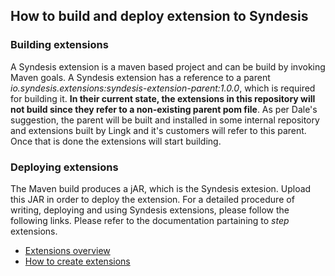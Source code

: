## How to build and deploy extension to Syndesis

### Building extensions
A Syndesis extension is a maven based project and can be build by invoking Maven goals. A Syndesis extension has a reference to a parent *io.syndesis.extensions:syndesis-extension-parent:1.0.0*, which is required for building it. **In their current state, the extensions in this repository will not build since they refer to a non-existing parent pom file**. As per Dale's suggestion, the parent will be built and installed in some internal repository and extensions built by Lingk and it's customers will refer to this parent. Once that is done the extensions will start building.

### Deploying extensions
The Maven build produces a jAR, which is the Syndesis extesion. Upload this JAR in order to deploy the extension. For a detailed procedure of writing, deploying and using Syndesis extensions, please follow the following links. Please refer to the documentation partaining to _step_ extensions.

- [Extensions overview](https://syndesis.io/docs/extensions/whatis/)
- [How to create extensions](https://syndesis.io/docs/extensions/create/)
